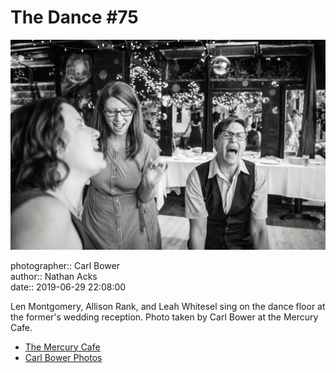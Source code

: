 # The Dance #75

![Len Montgomery, Allison Rank, and Leah Whitesel sing](assets/2019-06-29-set-4-the-dance-75.webp)

photographer:: Carl Bower  
author:: Nathan Acks  
date:: 2019-06-29 22:08:00

Len Montgomery, Allison Rank, and Leah Whitesel sing on the dance floor at the former's wedding reception. Photo taken by Carl Bower at the Mercury Cafe.

* [The Mercury Cafe](http://mercurycafe.com)
* [Carl Bower Photos](https://carlbowerphotos.com)

